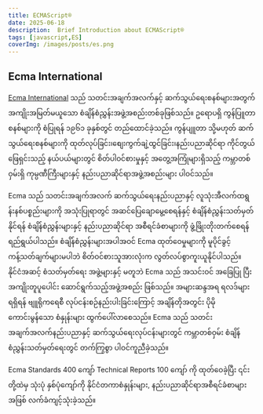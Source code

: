 ```yaml
---
title: ECMAScript®
date: 2025-06-18
description:  Brief Introduction about ECMAScript®
tags: [javascript,ES]
coverImg: /images/posts/es.png
---
```


## Ecma International

[Ecma International][ecma-intl] သည် သတင်းအချက်အလက်နှင့် ဆက်သွယ်ရေးစနစ်များအတွက် အကျိုးအမြတ်မယူသော စံချိန်စံညွှန်းအဖွဲ့အစည်းတစ်ခုဖြစ်သည်။ ဥရောပရှိ ကွန်ပြူတာစနစ်များကို စံပြုရန် ၁၉၆၁ ခုနှစ်တွင် တည်ထောင်ခဲ့သည်။ ကွန်ပျူတာ သို့မဟုတ် ဆက်သွယ်ရေးစနစ်များကို ထုတ်လုပ်ခြင်း၊စျေးကွက်ချဲ့ထွင်ခြင်း၊နည်းပညာဆိုင်ရာ ကိုင်တွယ်ဖြေရှင်းသည့် နယ်ပယ်များတွင် စိတ်ပါဝင်စားမှုနှင့် အတွေ့အကြုံများရှိသည့် ကမ္ဘာတစ်ဝှမ်းရှိ ကုမ္ပဏီကြီးများနှင့် နည်းပညာဆိုင်ရာအဖွဲ့အစည်းများ ပါဝင်သည်။

Ecma သည် သတင်းအချက်အလက် ဆက်သွယ်ရေးနည်းပညာနှင့် လူသုံးအီလက်ထရွန်းနစ်ပစ္စည်းများကို အသုံးပြုရာတွင် အဆင်ပြေချောမွေ့စေရန်နှင့် စံချိန်စံညွှန်းသတ်မှတ်နိုင်ရန် စံချိန်စံညွှန်းများနှင့် နည်းပညာဆိုင်ရာ အစီရင်ခံစာများကို ဖွံ့ဖြိုးတိုးတက်စေရန် ရည်ရွယ်ပါသည်။ စံချိန်စံညွှန်းများအပါအဝင် Ecma ထုတ်ဝေမှုများကို မူပိုင်ခွင့်ကန့်သတ်ချက်များမပါဘဲ စိတ်ဝင်စားသူအားလုံးက လွတ်လပ်စွာကူးယူနိုင်ပါသည်။ နိုင်ငံအဆင့် စံသတ်မှတ်ရေး အဖွဲ့များနှင့် မတူဘဲ Ecma သည် အသင်းဝင် အခြေပြု ပြီး အကျိုးတူပူပေါင်း ဆောင်ရွက်သည့်အဖွဲ့အစည်း ဖြစ်သည်။ အများဆန္ဒအရ ရလဒ်များရရှိရန် ဗျူရိုကရေစီ လုပ်ငန်းစဉ်နည်းပါးခြင်းကြောင့် အချိန်တိုအတွင်း ပိုမိုကောင်းမွန်သော စံနှုန်းများ ထွက်ပေါ်လာစေသည်။ Ecma သည် သတင်းအချက်အလက်နည်းပညာနှင့် ဆက်သွယ်ရေးလုပ်ငန်းများတွင် ကမ္ဘာတစ်ဝှမ်း စံချိန်စံညွှန်းသတ်မှတ်ရေးတွင် တက်ကြွစွာ ပါဝင်ကူညီခဲ့သည်။

Ecma Standards 400 ကျော် Technical Reports 100 ကျော် ကို ထုတ်ဝေခဲ့ပြီး ၎င်းတို့ထဲမှ သုံးပုံ နှစ်ပုံကျော်ကို နိုင်ငံတကာစံနှုန်းများ, နည်းပညာဆိုင်ရာအစီရင်ခံစာများအဖြစ် လက်ခံကျင့်သုံးခဲ့သည်။




















<!-- Definitions -->
[ecma-intl]: https://ecma-international.org/
[netscape]: https://en.wikipedia.org/wiki/Netscape
[brendan-eich]: https://en.wikipedia.org/wiki/Brendan_Eich
[sun-micro]: https://en.wikipedia.org/wiki/Sun_Microsystems
[javascript]: https://en.wikipedia.org/wiki/JavaScript
